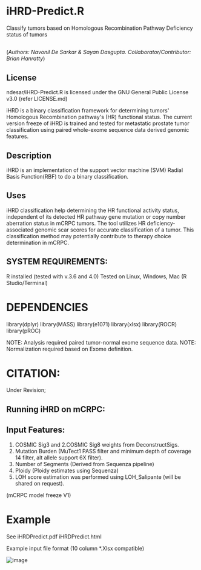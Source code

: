 # iHRD-Predict.R
Classify tumors based on Homologous Recombination Pathway Deficiency status of tumors 
## ###################################################################################
(_Authors: Navonil De Sarkar & Sayan Dasgupta. Collaborator/Contributor: Brian Hanratty_)

## License 
ndesar/iHRD-Predict.R is licensed under the
GNU General Public License v3.0
(refer LICENSE.md)

iHRD is a binary classification framework for determining tumors' Homologous Recombination pathway's (HR) functional status. The current version freeze of iHRD is trained and tested for metastatic prostate tumor classification using paired whole-exome sequence data derived genomic features. 

## Description
iHRD is an implementation of the support vector machine (SVM) Radial Basis Function(RBF) to do a binary classification.

## Uses

iHRD classification help determining the HR functional activity status, independent of its detected HR pathway gene mutation or copy number aberration status in mCRPC tumors. The tool utilizes HR deficiency-associated genomic scar scores for accurate classification of a tumor. This classification method may potentially contribute to therapy choice determination in mCRPC.

## SYSTEM REQUIREMENTS:
R installed (tested with v.3.6 and 4.0)
Tested on Linux, Windows, Mac (R Studio/Terminal)

# DEPENDENCIES
library(dplyr)
library(MASS)
library(e1071)
library(xlsx)
library(ROCR)
library(pROC)

NOTE: Analysis required paired tumor-normal exome sequence data.
NOTE: Normalization required based on Exome definition.

# CITATION:
Under Revision;

## Running iHRD on mCRPC: 

## Input Features: 
1. COSMIC Sig3 and 2.COSMIC Sig8 weights from DeconstructSigs.
3. Mutation Burden (MuTect1 PASS filter and minimum depth of coverage 14 filter, alt allele support 6X filter).
4. Number of Segments (Derived from Sequenza pipeline)
5. Ploidy (Ploidy estimates using Sequenza)
6. LOH score estimation was performed using LOH_Salipante (will be shared on request).

(mCRPC model freeze V1)

# Example

See iHRDPredict.pdf iHRDPredict.html 

Example input file format (10 column *.Xlsx compatible)


![image](https://user-images.githubusercontent.com/33163983/116132499-7becae00-a682-11eb-9398-2baef81571bf.png)


